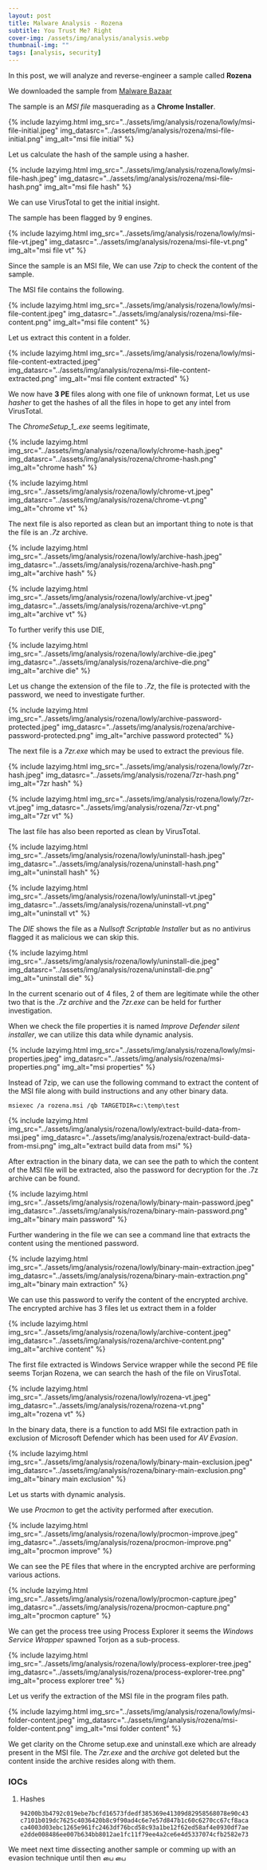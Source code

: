 ```yaml
---
layout: post
title: Malware Analysis - Rozena
subtitle: You Trust Me? Right
cover-img: /assets/img/analysis/analysis.webp
thumbnail-img: ""
tags: [analysis, security]
---
```


In this post, we will analyze and reverse-engineer a sample called **Rozena**

We downloaded the sample from [Malware Bazaar](https://bazaar.abuse.ch/sample/94200b3b4792c019ebe7bcfd16573fdedf385369e41309d82958568078e90c43/)

The sample is an *MSI file* masquerading as a **Chrome Installer**.

{% include lazyimg.html img_src="../assets/img/analysis/rozena/lowly/msi-file-initial.jpeg" img_datasrc="../assets/img/analysis/rozena/msi-file-initial.png" img_alt="msi file initial" %}

Let us calculate the hash of the sample using a hasher.

{% include lazyimg.html img_src="../assets/img/analysis/rozena/lowly/msi-file-hash.jpeg" img_datasrc="../assets/img/analysis/rozena/msi-file-hash.png" img_alt="msi file hash" %}

We can use VirusTotal to get the initial insight.

The sample has been flagged by 9 engines.

{% include lazyimg.html img_src="../assets/img/analysis/rozena/lowly/msi-file-vt.jpeg" img_datasrc="../assets/img/analysis/rozena/msi-file-vt.png" img_alt="msi file vt" %}

Since the sample is an MSI file, We can use *7zip* to check the content of the sample.

The MSI file contains the following.

{% include lazyimg.html img_src="../assets/img/analysis/rozena/lowly/msi-file-content.jpeg" img_datasrc="../assets/img/analysis/rozena/msi-file-content.png" img_alt="msi file content" %}

Let us extract this content in a folder.

{% include lazyimg.html img_src="../assets/img/analysis/rozena/lowly/msi-file-content-extracted.jpeg" img_datasrc="../assets/img/analysis/rozena/msi-file-content-extracted.png" img_alt="msi file content extracted" %}

We now have **3 PE** files along with one file of unknown format, Let us use _hasher_ to get the hashes of all the files in hope to get any intel from VirusTotal.

The *ChromeSetup_1_.exe* seems legitimate,

{% include lazyimg.html img_src="../assets/img/analysis/rozena/lowly/chrome-hash.jpeg" img_datasrc="../assets/img/analysis/rozena/chrome-hash.png" img_alt="chrome hash" %}

{% include lazyimg.html img_src="../assets/img/analysis/rozena/lowly/chrome-vt.jpeg" img_datasrc="../assets/img/analysis/rozena/chrome-vt.png" img_alt="chrome vt" %}

The next file is also reported as clean but an important thing to note is that the file is an *.7z* archive.

{% include lazyimg.html img_src="../assets/img/analysis/rozena/lowly/archive-hash.jpeg" img_datasrc="../assets/img/analysis/rozena/archive-hash.png" img_alt="archive hash" %}

{% include lazyimg.html img_src="../assets/img/analysis/rozena/lowly/archive-vt.jpeg" img_datasrc="../assets/img/analysis/rozena/archive-vt.png" img_alt="archive vt" %}

To further verify this use DIE,

{% include lazyimg.html img_src="../assets/img/analysis/rozena/lowly/archive-die.jpeg" img_datasrc="../assets/img/analysis/rozena/archive-die.png" img_alt="archive die" %}

Let us change the extension of the file to *.7z*, the file is protected with the password, we need to investigate further.

{% include lazyimg.html img_src="../assets/img/analysis/rozena/lowly/archive-password-protected.jpeg" img_datasrc="../assets/img/analysis/rozena/archive-password-protected.png" img_alt="archive password protected" %}

The next file is a *7zr.exe* which may be used to extract the previous file.

{% include lazyimg.html img_src="../assets/img/analysis/rozena/lowly/7zr-hash.jpeg" img_datasrc="../assets/img/analysis/rozena/7zr-hash.png" img_alt="7zr hash" %}

{% include lazyimg.html img_src="../assets/img/analysis/rozena/lowly/7zr-vt.jpeg" img_datasrc="../assets/img/analysis/rozena/7zr-vt.png" img_alt="7zr vt" %}

The last file has also been reported as clean by VirusTotal.

{% include lazyimg.html img_src="../assets/img/analysis/rozena/lowly/uninstall-hash.jpeg" img_datasrc="../assets/img/analysis/rozena/uninstall-hash.png" img_alt="uninstall hash" %}

{% include lazyimg.html img_src="../assets/img/analysis/rozena/lowly/uninstall-vt.jpeg" img_datasrc="../assets/img/analysis/rozena/uninstall-vt.png" img_alt="uninstall vt" %}

 The *DIE* shows the file as a *Nullsoft Scriptable Installer* but as no antivirus flagged it as malicious we can skip this. 

{% include lazyimg.html img_src="../assets/img/analysis/rozena/lowly/uninstall-die.jpeg" img_datasrc="../assets/img/analysis/rozena/uninstall-die.png" img_alt="uninstall die" %}

In the current scenario out of 4 files, 2 of them are legitimate while the other two that is the *.7z archive* and the *7zr.exe* can be held for further investigation.

When we check the file properties it is named *Improve Defender silent installer*, we can utilize this data while dynamic analysis.

{% include lazyimg.html img_src="../assets/img/analysis/rozena/lowly/msi-properties.jpeg" img_datasrc="../assets/img/analysis/rozena/msi-properties.png" img_alt="msi properties" %}

Instead of 7zip, we can use the following command to extract the content of the MSI file along with build instructions and any other binary data.

~~~
msiexec /a rozena.msi /qb TARGETDIR=c:\temp\test
~~~

{% include lazyimg.html img_src="../assets/img/analysis/rozena/lowly/extract-build-data-from-msi.jpeg" img_datasrc="../assets/img/analysis/rozena/extract-build-data-from-msi.png" img_alt="extract build data from msi" %}

After extraction in the binary data, we can see the path to which the content of the MSI file will be extracted, also the password for decryption for the .7z archive can be found.

{% include lazyimg.html img_src="../assets/img/analysis/rozena/lowly/binary-main-password.jpeg" img_datasrc="../assets/img/analysis/rozena/binary-main-password.png" img_alt="binary main password" %}

Further wandering in the file we can see a command line that extracts the content using the mentioned password.

{% include lazyimg.html img_src="../assets/img/analysis/rozena/lowly/binary-main-extraction.jpeg" img_datasrc="../assets/img/analysis/rozena/binary-main-extraction.png" img_alt="binary main extraction" %}

We can use this password to verify the content of the encrypted archive. The encrypted archive has 3 files let us extract them in a folder

{% include lazyimg.html img_src="../assets/img/analysis/rozena/lowly/archive-content.jpeg" img_datasrc="../assets/img/analysis/rozena/archive-content.png" img_alt="archive content" %}

The first file extracted is Windows Service wrapper while the second PE file seems Torjan Rozena, we can search the hash of the file on VirusTotal.

{% include lazyimg.html img_src="../assets/img/analysis/rozena/lowly/rozena-vt.jpeg" img_datasrc="../assets/img/analysis/rozena/rozena-vt.png" img_alt="rozena vt" %}

In the binary data, there is a function to add MSI file extraction path in exclusion of Microsoft Defender which has been used for *AV Evasion*.

{% include lazyimg.html img_src="../assets/img/analysis/rozena/lowly/binary-main-exclusion.jpeg" img_datasrc="../assets/img/analysis/rozena/binary-main-exclusion.png" img_alt="binary main exclusion" %}

Let us starts with dynamic analysis.

We use *Procmon* to get the activity performed after execution.

{% include lazyimg.html img_src="../assets/img/analysis/rozena/lowly/procmon-improve.jpeg" img_datasrc="../assets/img/analysis/rozena/procmon-improve.png" img_alt="procmon improve" %}

We can see the PE files that where in the encrypted archive are performing various actions.

{% include lazyimg.html img_src="../assets/img/analysis/rozena/lowly/procmon-capture.jpeg" img_datasrc="../assets/img/analysis/rozena/procmon-capture.png" img_alt="procmon capture" %}

We can get the process tree using Process Explorer it seems the *Windows Service Wrapper* spawned Torjon as a sub-process.

{% include lazyimg.html img_src="../assets/img/analysis/rozena/lowly/process-explorer-tree.jpeg" img_datasrc="../assets/img/analysis/rozena/process-explorer-tree.png" img_alt="process explorer tree" %}

Let us verify the extraction of the MSI file in the program files path. 

{% include lazyimg.html img_src="../assets/img/analysis/rozena/lowly/msi-folder-content.jpeg" img_datasrc="../assets/img/analysis/rozena/msi-folder-content.png" img_alt="msi folder content" %}

We get clarity on the Chrome setup.exe and uninstall.exe which are already present in the MSI file. The *7zr.exe* and the *archive* got deleted but the content inside the archive resides along with them.
 
### IOCs

1. Hashes
	~~~
	94200b3b4792c019ebe7bcfd16573fdedf385369e41309d82958568078e90c43
	c7101b019dc7625c4036420b8c9f90ad4c6e7e57d847b1c60c6270cc67cf8aca
	ca4003d03ebc1265e961fc2463df76bcd58c93a1be12f62ed58af4e0930df7ae
	e2dde008486ee007b634bb8012ae1fc11f79ee4a2ce6e4d5337074cfb2582e73
	~~~
	
We meet next time dissecting another sample or comming up with an evasion technique until then பை பை